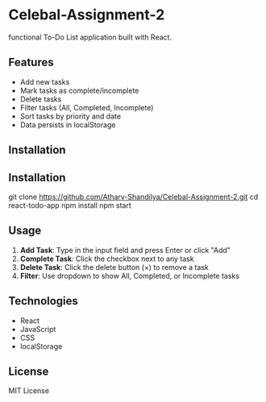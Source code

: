 # Celebal-Assignment-2

functional To-Do List application built with React.

## Features

- Add new tasks
- Mark tasks as complete/incomplete
- Delete tasks
- Filter tasks (All, Completed, Incomplete)
- Sort tasks by priority and date
- Data persists in localStorage

## Installation

## Installation

git clone https://github.com/Atharv-Shandilya/Celebal-Assignment-2.git
cd react-todo-app
npm install
npm start

## Usage

1. **Add Task**: Type in the input field and press Enter or click "Add"
2. **Complete Task**: Click the checkbox next to any task
3. **Delete Task**: Click the delete button (×) to remove a task
4. **Filter**: Use dropdown to show All, Completed, or Incomplete tasks

## Technologies

- React
- JavaScript
- CSS
- localStorage

## License

MIT License
